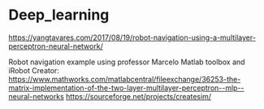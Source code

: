 # Deep_learning

https://yangtavares.com/2017/08/19/robot-navigation-using-a-multilayer-perceptron-neural-network/

Robot navigation example using professor Marcelo Matlab toolbox and iRobot Creator: 
https://www.mathworks.com/matlabcentral/fileexchange/36253-the-matrix-implementation-of-the-two-layer-multilayer-perceptron--mlp--neural-networks 
https://sourceforge.net/projects/createsim/
